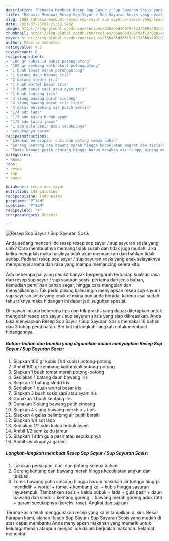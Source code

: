 ```yaml
---
description: "Rahasia Membuat Resep Sop Sayur / Sup Sayuran Sosis yang Lezat Sekali"
title: "Rahasia Membuat Resep Sop Sayur / Sup Sayuran Sosis yang Lezat Sekali"
slug: 3993-rahasia-membuat-resep-sop-sayur-sup-sayuran-sosis-yang-lezat-sekali
date: 2021-07-25T07:21:58.540Z
image: https://img-global.cpcdn.com/recipes/356a65d366f9af12/680x482cq70/resep-sop-sayur-sup-sayuran-sosis-foto-resep-utama.jpg
thumbnail: https://img-global.cpcdn.com/recipes/356a65d366f9af12/680x482cq70/resep-sop-sayur-sup-sayuran-sosis-foto-resep-utama.jpg
cover: https://img-global.cpcdn.com/recipes/356a65d366f9af12/680x482cq70/resep-sop-sayur-sup-sayuran-sosis-foto-resep-utama.jpg
author: Mabelle Johnston
ratingvalue: 4.3
reviewcount: 6
recipeingredient:
- "100 gr kubis 14 kubis potongpotong"
- "100 gr kembang kolbrokoli potongpotong"
- "1 buah tomat merah potongpotong"
- "1 batang daun bawang iris"
- "2 batang sledri iris"
- "1 buah wortel besar iris"
- "3 buah sosis sapi atau ayam iris"
- "1 buah kentang iris"
- "3 siung bawang putih cincang"
- "4 siung bawang merah iris tipis"
- "4 gelas belimbing air putih bersih"
- "1/4 sdt lada"
- "1/2 sdm kaldu bubuk ayam"
- "1/2 sdm kaldu jamur"
- "1 sdm gula pasir atau secukupnya"
- "secukupnya garam"
recipeinstructions:
- "Lakukan persiapan, cuci dan potong semua bahan"
- "Goreng kentang dan bawang merah hingga kecoklatan angkat dan tiriskan."
- "Tumis bawang putih cincang hingga harum masukan air tunggu hingga mendidih + wortel + tomat + kembang kol + kubis hingga sayuran layu/empuk. Tambahkan sosis + kaldu bubuk + lada + gula pasir + daun bawang dan sledri + kentang goreng + bawang merah goreng aduk rata + garam secukupnya (koreksi rasa). Angkat dan sajikan"
categories:
- Resep
tags:
- resep
- sop
- sayur

katakunci: resep sop sayur 
nutrition: 143 calories
recipecuisine: Indonesian
preptime: "PT18M"
cooktime: "PT53M"
recipeyield: "4"
recipecategory: Dessert

---
```



![Resep Sop Sayur / Sup Sayuran Sosis](https://img-global.cpcdn.com/recipes/356a65d366f9af12/680x482cq70/resep-sop-sayur-sup-sayuran-sosis-foto-resep-utama.jpg)

Anda sedang mencari ide resep resep sop sayur / sup sayuran sosis yang unik? Cara membuatnya memang tidak susah dan tidak juga mudah. Jika keliru mengolah maka hasilnya tidak akan memuaskan dan bahkan tidak sedap. Padahal resep sop sayur / sup sayuran sosis yang enak selayaknya mempunyai aroma dan rasa yang mampu memancing selera kita.

Ada beberapa hal yang sedikit banyak berpengaruh terhadap kualitas rasa dari resep sop sayur / sup sayuran sosis, pertama dari jenis bahan, kemudian pemilihan bahan segar, hingga cara mengolah dan menyajikannya. Tak perlu pusing kalau ingin menyiapkan resep sop sayur / sup sayuran sosis yang enak di mana pun anda berada, karena asal sudah tahu triknya maka hidangan ini dapat jadi suguhan spesial.




Di bawah ini ada beberapa tips dan trik praktis yang dapat diterapkan untuk mengolah resep sop sayur / sup sayuran sosis yang siap dikreasikan. Anda bisa menyiapkan Resep Sop Sayur / Sup Sayuran Sosis memakai 16 bahan dan 3 tahap pembuatan. Berikut ini langkah-langkah untuk membuat hidangannya.

<!--inarticleads1-->

##### Bahan-bahan dan bumbu yang digunakan dalam menyiapkan Resep Sop Sayur / Sup Sayuran Sosis:

1. Siapkan 100 gr kubis (1/4 kubis) potong-potong
1. Ambil 100 gr kembang kol/brokoli potong-potong
1. Siapkan 1 buah tomat merah potong-potong
1. Sediakan 1 batang daun bawang iris
1. Siapkan 2 batang sledri iris
1. Sediakan 1 buah wortel besar iris
1. Siapkan 3 buah sosis sapi atau ayam iris
1. Gunakan 1 buah kentang iris
1. Gunakan 3 siung bawang putih cincang
1. Siapkan 4 siung bawang merah iris tipis
1. Siapkan 4 gelas belimbing air putih bersih
1. Siapkan 1/4 sdt lada
1. Sediakan 1/2 sdm kaldu bubuk ayam
1. Ambil 1/2 sdm kaldu jamur
1. Siapkan 1 sdm gula pasir atau secukupnya
1. Ambil secukupnya garam




<!--inarticleads2-->

##### Langkah-langkah membuat Resep Sop Sayur / Sup Sayuran Sosis:

1. Lakukan persiapan, cuci dan potong semua bahan
1. Goreng kentang dan bawang merah hingga kecoklatan angkat dan tiriskan.
1. Tumis bawang putih cincang hingga harum masukan air tunggu hingga mendidih + wortel + tomat + kembang kol + kubis hingga sayuran layu/empuk. Tambahkan sosis + kaldu bubuk + lada + gula pasir + daun bawang dan sledri + kentang goreng + bawang merah goreng aduk rata + garam secukupnya (koreksi rasa). Angkat dan sajikan




Terima kasih telah menggunakan resep yang kami tampilkan di sini. Besar harapan kami, olahan Resep Sop Sayur / Sup Sayuran Sosis yang mudah di atas dapat membantu Anda menyiapkan makanan yang menarik untuk keluarga/teman ataupun menjadi ide dalam berjualan makanan. Selamat mencoba!
